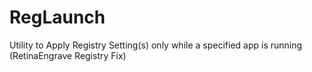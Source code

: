 # RegLaunch
Utility to Apply Registry Setting(s) only while a specified app is running (RetinaEngrave Registry Fix)
